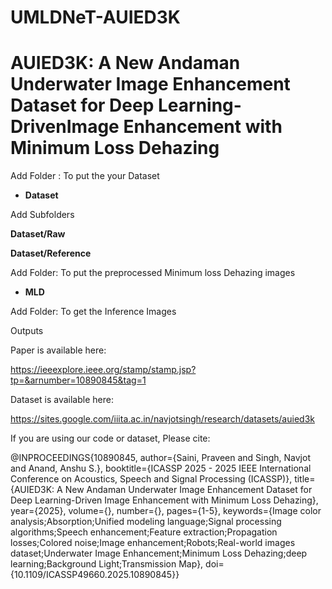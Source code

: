 # UMLDNeT-AUIED3K
# AUIED3K: A New Andaman Underwater Image Enhancement Dataset for Deep Learning-DrivenImage Enhancement with Minimum Loss Dehazing

Add Folder : To put the your Dataset

* **Dataset**

Add Subfolders

**Dataset/Raw**

**Dataset/Reference**

Add Folder: To put the preprocessed Minimum loss Dehazing images

* **MLD**

Add Folder: To get the Inference Images

Outputs

Paper is available here:

https://ieeexplore.ieee.org/stamp/stamp.jsp?tp=&arnumber=10890845&tag=1

Dataset is available here:

https://sites.google.com/iiita.ac.in/navjotsingh/research/datasets/auied3k

If you are using our code or dataset, Please cite:

@INPROCEEDINGS{10890845,
  author={Saini, Praveen and Singh, Navjot and Anand, Anshu S.},
  booktitle={ICASSP 2025 - 2025 IEEE International Conference on Acoustics, Speech and Signal Processing (ICASSP)}, 
  title={AUIED3K: A New Andaman Underwater Image Enhancement Dataset for Deep Learning-Driven Image Enhancement with Minimum Loss Dehazing}, 
  year={2025},
  volume={},
  number={},
  pages={1-5},
  keywords={Image color analysis;Absorption;Unified modeling language;Signal processing algorithms;Speech enhancement;Feature extraction;Propagation losses;Colored noise;Image enhancement;Robots;Real-world images dataset;Underwater Image Enhancement;Minimum Loss Dehazing;deep learning;Background Light;Transmission Map},
  doi={10.1109/ICASSP49660.2025.10890845}}
